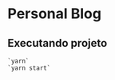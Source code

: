 # Personal Blog

## Executando projeto

```
`yarn`
`yarn start`
```

[gatsby]: https://www.gatsbyjs.org/
